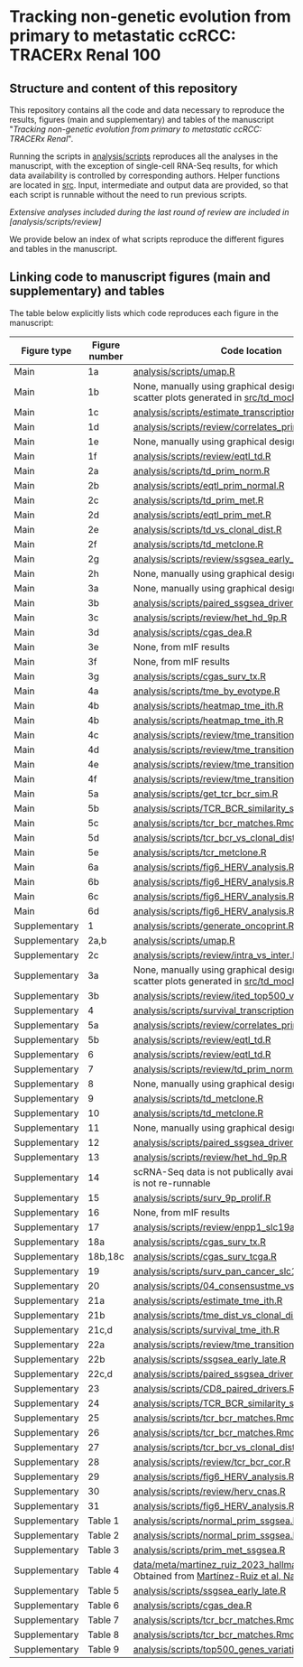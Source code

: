 # Tracking non-genetic evolution from primary to metastatic ccRCC: TRACERx Renal 100

## Structure and content of this repository

This repository contains all the code and data necessary to reproduce the results, figures (main and supplementary) and tables of the manuscript "*Tracking non-genetic evolution from primary to metastatic ccRCC: TRACERx Renal*".

Running the scripts in [analysis/scripts](https://github.com/sanroman-24/tx100_rna_2024/tree/main/analysis/scripts) reproduces all the analyses in the manuscript, with the exception of single-cell RNA-Seq results, for which data availability is controlled by corresponding authors. Helper functions are located in [src](https://github.com/sanroman-24/tx100_rna_2024/tree/main/src). Input, intermediate and output data are provided, so that each script is runnable without the need to run previous scripts. 

*Extensive analyses included during the last round of review are included in [analysis/scripts/review]*

We provide below an index of what scripts reproduce the different figures and tables in the manuscript.

## Linking code to manuscript figures (main and supplementary) and tables

The table below explicitly lists which code reproduces each figure in the manuscript:

| Figure type   | Figure number  | Code location |
| ------------- | -------------- | --------------| 
| Main          | 1a              | [analysis/scripts/umap.R](https://github.com/sanroman-24/tx100_rna_2024/blob/main/analysis/scripts/umap.R)|
| Main          | 1b             | None, manually using graphical design software. Mock scatter plots generated in [src/td_mock_example.R](https://github.com/sanroman-24/tx100_rna_2024/blob/main/src/td_mock_example.R)|
| Main          | 1c              | [analysis/scripts/estimate_transcriptional_ited.R](https://github.com/sanroman-24/tx100_rna_2024/blob/main/analysis/scripts/estimate_transcriptional_ited.R)|
| Main          | 1d              | [analysis/scripts/review/correlates_prim_ited.R](https://github.com/sanroman-24/tx100_rna_2024/blob/main/analysis/scripts/review/correlates_primary_ited.R)|
| Main          | 1e              | None, manually using graphical design software |
| Main          | 1f              | [analysis/scripts/review/eqtl_td.R](https://github.com/sanroman-24/tx100_rna_2024/blob/main/analysis/scripts/review/eqtl_td.R)|
| Main          | 2a              | [analysis/scripts/td_prim_norm.R](https://github.com/sanroman-24/tx100_rna_2024/blob/main/analysis/scripts/td_prim_norm.R)|
| Main          | 2b              | [analysis/scripts/eqtl_prim_normal.R](https://github.com/sanroman-24/tx100_rna_2024/blob/main/analysis/scripts/eqtl_prim_normal.R)|
| Main          | 2c              | [analysis/scripts/td_prim_met.R](https://github.com/sanroman-24/tx100_rna_2024/blob/main/analysis/scripts/td_prim_met.R)|
| Main          | 2d              | [analysis/scripts/eqtl_prim_met.R](https://github.com/sanroman-24/tx100_rna_2024/blob/main/analysis/scripts/eqtl_prim_met.R)|
| Main          | 2e              | [analysis/scripts/td_vs_clonal_dist.R](https://github.com/sanroman-24/tx100_rna_2024/blob/main/analysis/scripts/td_vs_clonal_dist.R)|
| Main          | 2f              | [analysis/scripts/td_metclone.R](https://github.com/sanroman-24/tx100_rna_2024/blob/main/analysis/scripts/td_metclone.R)|
| Main          | 2g              | [analysis/scripts/review/ssgsea_early_late_purity.R](https://github.com/sanroman-24/tx100_rna_2024/blob/main/analysis/scripts/review/ssgsea_early_late_purity.R)|
| Main          | 2h             | None, manually using graphical design software |
| Main          | 3a             | None, manually using graphical design software |
| Main          | 3b             | [analysis/scripts/paired_ssgsea_driver.R](https://github.com/sanroman-24/tx100_rna_2024/blob/main/analysis/scripts/paired_ssgsea_driver.R)|
| Main          | 3c             | [analysis/scripts/review/het_hd_9p.R](https://github.com/sanroman-24/tx100_rna_2024/blob/main/analysis/scripts/review/het_hd_9p.R)|
| Main          | 3d             | [analysis/scripts/cgas_dea.R](https://github.com/sanroman-24/tx100_rna_2024/blob/main/analysis/scripts/cgas_dea.R)|
| Main          | 3e             | None, from mIF results |
| Main          | 3f             | None, from mIF results |
| Main          | 3g             | [analysis/scripts/cgas_surv_tx.R](https://github.com/sanroman-24/tx100_rna_2024/blob/main/analysis/scripts/cgas_surv_tx.R)|
| Main          | 4a             | [analysis/scripts/tme_by_evotype.R](https://github.com/sanroman-24/tx100_rna_2024/blob/main/analysis/scripts/tme_by_evotype.R)|
| Main          | 4b             | [analysis/scripts/heatmap_tme_ith.R](https://github.com/sanroman-24/tx100_rna_2024/blob/main/analysis/scripts/heatmap_tme_ith.R)|
| Main          | 4b             | [analysis/scripts/heatmap_tme_ith.R](https://github.com/sanroman-24/tx100_rna_2024/blob/main/analysis/scripts/heatmap_tme_ith.R)|
| Main          | 4c             | [analysis/scripts/review/tme_transitions.R](https://github.com/sanroman-24/tx100_rna_2024/blob/main/analysis/scripts/review/tme_transitions.R)|
| Main          | 4d             | [analysis/scripts/review/tme_transitions.R](https://github.com/sanroman-24/tx100_rna_2024/blob/main/analysis/scripts/review/tme_transitions.R)|
| Main          | 4e             | [analysis/scripts/review/tme_transitions.R](https://github.com/sanroman-24/tx100_rna_2024/blob/main/analysis/scripts/review/tme_transitions.R)|
| Main          | 4f             | [analysis/scripts/review/tme_transitions.R](https://github.com/sanroman-24/tx100_rna_2024/blob/main/analysis/scripts/review/tme_transitions.R)|
| Main          | 5a             | [analysis/scripts/get_tcr_bcr_sim.R](https://github.com/sanroman-24/tx100_rna_2024/blob/main/analysis/scripts/get_tcr_bcr_sim.R)|
| Main          | 5b             | [analysis/scripts/TCR_BCR_similarity_survival.R](https://github.com/sanroman-24/tx100_rna_2024/blob/main/analysis/scripts/TCR_BCR_similarity_survival.R)|
| Main          | 5c             | [analysis/scripts/tcr_bcr_matches.Rmd](https://github.com/sanroman-24/tx100_rna_2024/blob/main/analysis/scripts/tcr_bcr_matches.Rmd)|
| Main          | 5d             | [analysis/scripts/tcr_bcr_vs_clonal_dist.R](https://github.com/sanroman-24/tx100_rna_2024/blob/main/analysis/scripts/tcr_bcr_vs_clonal_dist.R)|
| Main          | 5e             | [analysis/scripts/tcr_metclone.R](https://github.com/sanroman-24/tx100_rna_2024/blob/main/analysis/scripts/tcr_metclone.R)|
| Main          | 6a             | [analysis/scripts/fig6_HERV_analysis.R](https://github.com/sanroman-24/tx100_rna_2024/blob/main/analysis/scripts/fig6_HERV_analysis.R)|
| Main          | 6b             | [analysis/scripts/fig6_HERV_analysis.R](https://github.com/sanroman-24/tx100_rna_2024/blob/main/analysis/scripts/fig6_HERV_analysis.R)|
| Main          | 6c             | [analysis/scripts/fig6_HERV_analysis.R](https://github.com/sanroman-24/tx100_rna_2024/blob/main/analysis/scripts/fig6_HERV_analysis.R)|
| Main          | 6d             | [analysis/scripts/fig6_HERV_analysis.R](https://github.com/sanroman-24/tx100_rna_2024/blob/main/analysis/scripts/fig6_HERV_analysis.R)|
| Supplementary          | 1              | [analysis/scripts/generate_oncoprint.R](https://github.com/sanroman-24/tx100_rna_2024/blob/main/analysis/scripts/generate_oncoprint.R)|
| Supplementary          | 2a,b             | [analysis/scripts/umap.R](https://github.com/sanroman-24/tx100_rna_2024/blob/main/analysis/scripts/umap.R)|
| Supplementary          | 2c             | [analysis/scripts/review/intra_vs_inter.R](https://github.com/sanroman-24/tx100_rna_2024/blob/main/analysis/scripts/review/intra_vs_inter.R)|
| Supplementary          | 3a             | None, manually using graphical design software. Mock scatter plots generated in [src/td_mock_example.R](https://github.com/sanroman-24/tx100_rna_2024/blob/main/src/td_mock_example.R)|
| Supplementary          | 3b             |[analysis/scripts/review/ited_top500_vs_all.R](https://github.com/sanroman-24/tx100_rna_2024/blob/main/analysis/scripts/review/ited_top500_vs_all.R) |
| Supplementary          | 4             | [analysis/scripts/survival_transcriptional_ited.R](https://github.com/sanroman-24/tx100_rna_2024/blob/main/analysis/scripts/survival_transcriptional_ited.R)|
| Supplementary          | 5a             | [analysis/scripts/review/correlates_prim_ited.R](https://github.com/sanroman-24/tx100_rna_2024/blob/main/analysis/scripts/review/correlates_primary_ited.R)|
| Supplementary          | 5b             | [analysis/scripts/review/eqtl_td.R](https://github.com/sanroman-24/tx100_rna_2024/blob/main/analysis/scripts/review/eqtl_td.R)|
| Supplementary          | 6             | [analysis/scripts/review/eqtl_td.R](https://github.com/sanroman-24/tx100_rna_2024/blob/main/analysis/scripts/review/eqtl_td.R)|
| Supplementary          | 7             | [analysis/scripts/review/td_prim_norm.R](https://github.com/sanroman-24/tx100_rna_2024/blob/main/analysis/scripts/review/td_prim_norm.R)|
| Supplementary          | 8             | None, manually using graphical design software|
| Supplementary          | 9             | [analysis/scripts/td_metclone.R](https://github.com/sanroman-24/tx100_rna_2024/blob/main/analysis/scripts/td_metclone.R)|
| Supplementary          | 10             | [analysis/scripts/td_metclone.R](https://github.com/sanroman-24/tx100_rna_2024/blob/main/analysis/scripts/td_metclone.R)|
| Supplementary          | 11             | None, manually using graphical design software|
| Supplementary          | 12             | [analysis/scripts/paired_ssgsea_driver.R](https://github.com/sanroman-24/tx100_rna_2024/blob/main/analysis/scripts/paired_ssgsea_driver.R)|
| Supplementary          | 13             | [analysis/scripts/review/het_hd_9p.R](https://github.com/sanroman-24/tx100_rna_2024/blob/main/analysis/scripts/het_hd_9p.R)|
| Supplementary          | 14             | scRNA-Seq data is not publically available, hence code is not re-runnable|
| Supplementary          | 15             | [analysis/scripts/surv_9p_prolif.R](https://github.com/sanroman-24/tx100_rna_2024/blob/main/analysis/scripts/surv_9p_prolif.R)|
| Supplementary          | 16             | None, from mIF results |
| Supplementary          | 17             | [analysis/scripts/review/enpp1_slc19a1_tme.R](https://github.com/sanroman-24/tx100_rna_2024/blob/main/analysis/scripts/review/enpp1_slc19a1_tme.R)|
| Supplementary          | 18a             | [analysis/scripts/cgas_surv_tx.R](https://github.com/sanroman-24/tx100_rna_2024/blob/main/analysis/scripts/cgas_surv_tx.R)|
| Supplementary          | 18b,18c             | [analysis/scripts/cgas_surv_tcga.R](https://github.com/sanroman-24/tx100_rna_2024/blob/main/analysis/scripts/cgas_surv_tcga.R)|
| Supplementary          | 19             | [analysis/scripts/surv_pan_cancer_slc19a1.R](https://github.com/sanroman-24/tx100_rna_2024/blob/main/analysis/scripts/surv_pan_cancer_slc19a1.R)|
| Supplementary          | 20             | [analysis/scripts/04_consensustme_vs_histo.R](https://github.com/sanroman-24/tx100_rna_2024/blob/main/analysis/scripts/04_consensustme_vs_histo.R)|
| Supplementary          | 21a             | [analysis/scripts/estimate_tme_ith.R](https://github.com/sanroman-24/tx100_rna_2024/blob/main/analysis/scripts/estimate_tme_ith.R)|
| Supplementary          | 21b             | [analysis/scripts/tme_dist_vs_clonal_dist.R](https://github.com/sanroman-24/tx100_rna_2024/blob/main/analysis/scripts/tme_dist_vs_clonal_dist.R)|
| Supplementary          | 21c,d             | [analysis/scripts/survival_tme_ith.R](https://github.com/sanroman-24/tx100_rna_2024/blob/main/analysis/scripts/survival_tme_ith.R)|
| Supplementary          | 22a             | [analysis/scripts/review/tme_transitions.R](https://github.com/sanroman-24/tx100_rna_2024/blob/main/analysis/scripts/review/tme_transitions.R)|
| Supplementary          | 22b             | [analysis/scripts/ssgsea_early_late.R](https://github.com/sanroman-24/tx100_rna_2024/blob/main/analysis/scripts/ssgsea_early_late.R)|
| Supplementary          | 22c,d             | [analysis/scripts/paired_ssgsea_driver.R](https://github.com/sanroman-24/tx100_rna_2024/blob/main/analysis/scripts/paired_ssgsea_driver.R)|
| Supplementary          | 23             | [analysis/scripts/CD8_paired_drivers.R](https://github.com/sanroman-24/tx100_rna_2024/blob/main/analysis/scripts/CD8_paired_drivers.R)|
| Supplementary          | 24             | [analysis/scripts/TCR_BCR_similarity_survival.R](https://github.com/sanroman-24/tx100_rna_2024/blob/main/analysis/scripts/TCR_BCR_similarity_survival.R)|
| Supplementary          | 25             | [analysis/scripts/tcr_bcr_matches.Rmd](https://github.com/sanroman-24/tx100_rna_2024/blob/main/analysis/scripts/tcr_bcr_matches.Rmd)|
| Supplementary          | 26             | [analysis/scripts/tcr_bcr_matches.Rmd](https://github.com/sanroman-24/tx100_rna_2024/blob/main/analysis/scripts/tcr_bcr_matches.Rmd)|
| Supplementary          | 27             | [analysis/scripts/tcr_bcr_vs_clonal_dist.R](https://github.com/sanroman-24/tx100_rna_2024/blob/main/analysis/scripts/tcr_bcr_vs_clonal_dist.R)|
| Supplementary          | 28             | [analysis/scripts/review/tcr_bcr_cor.R](https://github.com/sanroman-24/tx100_rna_2024/blob/main/analysis/scripts/review/tcr_bcr_cor.R)|
| Supplementary          | 29             | [analysis/scripts/fig6_HERV_analysis.R](https://github.com/sanroman-24/tx100_rna_2024/blob/main/analysis/scripts/fig6_HERV_analysis.R)|
| Supplementary          | 30             | [analysis/scripts/review/herv_cnas.R](https://github.com/sanroman-24/tx100_rna_2024/blob/main/analysis/scripts/review/herv_cnas.R)|
| Supplementary          | 31             | [analysis/scripts/fig6_HERV_analysis.R](https://github.com/sanroman-24/tx100_rna_2024/blob/main/analysis/scripts/fig6_HERV_analysis.R)|
| Supplementary          | Table 1        | [analysis/scripts/normal_prim_ssgsea.R](https://github.com/sanroman-24/tx100_rna_2024/blob/main/analysis/scripts/normal_prim_ssgsea.R)|
| Supplementary          | Table 2        | [analysis/scripts/normal_prim_ssgsea.R](https://github.com/sanroman-24/tx100_rna_2024/blob/main/analysis/scripts/normal_prim_ssgsea.R)|
| Supplementary          | Table 3        | [analysis/scripts/prim_met_ssgsea.R](https://github.com/sanroman-24/tx100_rna_2024/blob/main/analysis/scripts/prim_met_ssgsea.R)|
| Supplementary          | Table 4        | [data/meta/martinez_ruiz_2023_hallmark_gs_groups.txt](https://github.com/sanroman-24/tx100_rna_2024/blob/main/data/meta/martinez_ruiz_2023_hallmark_gs_groups.txt). Obtained from [Martínez-Ruiz et al, Nature 2023](https://www.nature.com/articles/s41586-023-05706-4#Sec8) |
| Supplementary          | Table 5        | [analysis/scripts/ssgsea_early_late.R](https://github.com/sanroman-24/tx100_rna_2024/blob/main/analysis/scripts/ssgsea_early_late.R)|
| Supplementary          | Table 6        | [analysis/scripts/cgas_dea.R](https://github.com/sanroman-24/tx100_rna_2024/blob/main/analysis/scripts/cgas_dea.R)|
| Supplementary          | Table 7        | [analysis/scripts/tcr_bcr_matches.Rmd](https://github.com/sanroman-24/tx100_rna_2024/blob/main/analysis/scripts/tcr_bcr_matches.Rmd)|
| Supplementary          | Table 8        | [analysis/scripts/tcr_bcr_matches.Rmd](https://github.com/sanroman-24/tx100_rna_2024/blob/main/analysis/scripts/tcr_bcr_matches.Rmd)|
| Supplementary          | Table 9        | [analysis/scripts/top500_genes_variation.R](https://github.com/sanroman-24/tx100_rna_2024/blob/main/analysis/scripts/top500_genes_variation.R)|
